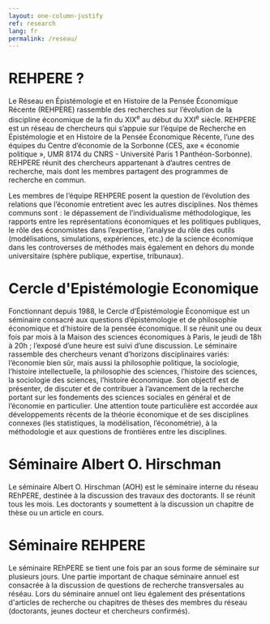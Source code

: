 ```yaml
---
layout: one-column-justify
ref: research
lang: fr
permalink: /reseau/
---
```

# REHPERE ?

Le Réseau en Épistémologie et en Histoire de la Pensée Économique Récente (REHPERE) rassemble des recherches sur l’évolution de la discipline économique de la fin du XIX<sup>e</sup> au début du XXI<sup>e</sup> siècle. REHPERE est un réseau de chercheurs qui s’appuie sur l’équipe de Recherche en Épistémologie et en Histoire de la Pensée Économique Récente, l’une des équipes du Centre d’économie de la Sorbonne (CES, axe « économie politique », UMR 8174 du CNRS - Université Paris 1 Panthéon-Sorbonne). REHPERE réunit des chercheurs appartenant à d’autres centres de recherche, mais dont les membres partagent des programmes de recherche en commun.

Les membres de l’équipe REHPERE posent la question de l’évolution des relations que l’économie entretient avec les autres disciplines. Nos thèmes communs sont : le dépassement de l’individualisme méthodologique, les rapports entre les représentations économiques et les politiques publiques, le rôle des économistes dans l’expertise, l’analyse du rôle des outils (modélisations, simulations, expériences, etc.) de la science économique dans les controverses de méthodes mais également en dehors du monde universitaire (sphère publique, expertise, tribunaux).


# Cercle d'Epistémologie Economique


Fonctionnant depuis 1988, le Cercle d’Épistémologie Économique est un séminaire consacré aux questions d’épistémologie et de philosophie économique et d’histoire de la pensée économique. Il se réunit une ou deux fois par mois à la Maison des sciences économiques à Paris, le jeudi de 18h à 20h ; l’exposé d’une heure est suivi d’une discussion. Le séminaire rassemble des chercheurs venant d’horizons disciplinaires variés: l’économie bien sûr, mais aussi la philosophie politique, la sociologie, l’histoire intellectuelle, la philosophie des sciences, l’histoire des sciences, la sociologie des sciences, l’histoire économique. Son objectif est de présenter, de discuter et de contribuer à l’avancement de la recherche portant sur les fondements des sciences sociales en général et de l’économie en particulier. Une attention toute particulière est accordée aux développements récents de la théorie économique et de ses disciplines connexes (les statistiques, la modélisation, l’économétrie), à la méthodologie et aux questions de
frontières entre les disciplines.


# Séminaire Albert O. Hirschman

Le séminaire Albert O. Hirschman (AOH) est le séminaire interne du   réseau REhPERE, destinée à la discussion des travaux des doctorants. Il   se réunit tous les mois. Les doctorants y soumettent à la discussion un   chapitre de thèse ou un article en cours.

# Séminaire REHPERE

Le séminaire REhPERE se tient une fois par an sous forme de séminaire   sur plusieurs jours. Une partie important de chaque séminaire annuel est   consacrée à la discussion de questions de recherche transversales au   réséau. Lors du séminaire annuel ont lieu également des présentations   d'articles de recherche ou chapitres de thèses des membres du réseau   (doctorants, jeunes docteur et chercheurs confirmés).
